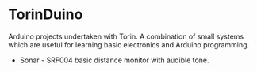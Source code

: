 # TorinDuino
Arduino projects undertaken with Torin.  A combination of small systems which are useful for learning basic electronics and Arduino programming.

* Sonar - SRF004 basic distance monitor with audible tone.
